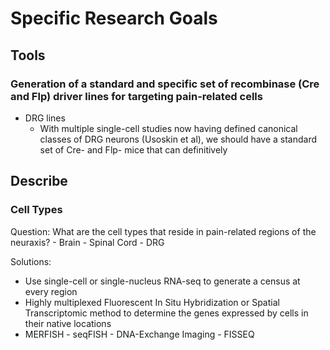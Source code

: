 # Specific Research Goals

## Tools

### Generation of a standard and specific set of recombinase (Cre and Flp) driver lines for targeting pain-related cells
- DRG lines
    - With multiple single-cell studies now having defined canonical classes of DRG neurons (Usoskin et al), we should have a standard set of Cre- and Flp- mice that can definitively 


## Describe

### Cell Types

Question: What are the cell types that reside in pain-related regions of the neuraxis?
	- Brain
	- Spinal Cord
	- DRG
 
Solutions:

- Use single-cell or single-nucleus RNA-seq to generate a census at every region
- Highly multiplexed Fluorescent In Situ Hybridization or Spatial Transcriptomic method to determine the genes expressed by cells in their native locations
- MERFISH
 	    - seqFISH
 	    - DNA-Exchange Imaging
 	    - FISSEQ
 




